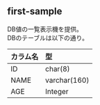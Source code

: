 ## first-sample

DB値の一覧表示機を提供。<br>
DBのテーブルは以下の通り。<p>

|カラム名|型|
|:-------|:-------|
|ID|char(8)|
|NAME|varchar(160)|
|AGE|Integer|

